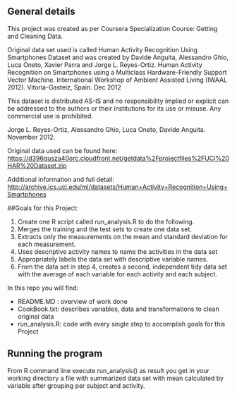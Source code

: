 ## General details

This project was created as per Coursera Specialization Course: Getting and Cleaning Data.

Original data set used is called Human Activity Recognition Using Smartphones Dataset and was created by  Davide Anguita, Alessandro Ghio, Luca Oneto, Xavier Parra and Jorge L. Reyes-Ortiz. Human Activity Recognition on Smartphones using a Multiclass Hardware-Friendly Support Vector Machine. International Workshop of Ambient Assisted Living (IWAAL 2012). Vitoria-Gasteiz, Spain. Dec 2012

This dataset is distributed AS-IS and no responsibility implied or explicit can be addressed to the authors or their institutions for its use or misuse. Any commercial use is prohibited.

Jorge L. Reyes-Ortiz, Alessandro Ghio, Luca Oneto, Davide Anguita. November 2012.

Original data used can be found here:
https://d396qusza40orc.cloudfront.net/getdata%2Fprojectfiles%2FUCI%20HAR%20Dataset.zip

Additional information and full detail:
http://archive.ics.uci.edu/ml/datasets/Human+Activity+Recognition+Using+Smartphones

##Goals for this Project:
1. Create one R script called run_analysis.R to do the following. 
2. Merges the training and the test sets to create one data set.
3. Extracts only the measurements on the mean and standard deviation for each measurement. 
4. Uses descriptive activity names to name the activities in the data set
5. Appropriately labels the data set with descriptive variable names. 
6. From the data set in step 4, creates a second, independent tidy data set with the average of each variable for each activity and each subject.

In this repo you will find:

* README.MD : overview of work done
* CookBook.txt: describes variables, data and transformations to clean original data
* run_analysis.R: code with every single step to accomplish goals for this Project

## Running the program

From R command line execute run_analysis() as result you get in your working directory a file with summarized data set with mean calculated by variable after grouping per subject and activity.

